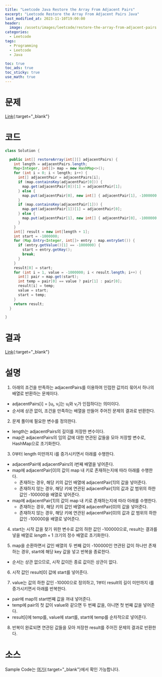 ```yaml
---
title: "Leetcode Java Restore the Array From Adjacent Pairs"
excerpt: "Leetcode Restore the Array From Adjacent Pairs Java"
last_modified_at: 2023-11-10T19:00:00
header:
  image: /assets/images/leetcode/restore-the-array-from-adjacent-pairs.png
categories:
  - Leetcode
tags:
  - Programming
  - Leetcode
  - Java

toc: true
toc_ads: true
toc_sticky: true
use_math: true
---
```

# 문제
[Link](https://leetcode.com/problems/restore-the-array-from-adjacent-pairs){:target="_blank"}

# 코드
```java
class Solution {

  public int[] restoreArray(int[][] adjacentPairs) {
    int length = adjacentPairs.length;
    Map<Integer, int[]> map = new HashMap<>();
    for (int i = 0; i < length; i++) {
      int[] adjacentPair = adjacentPairs[i];
      if (map.containsKey(adjacentPair[0])) {
        map.get(adjacentPair[0])[1] = adjacentPair[1];
      } else {
        map.put(adjacentPair[0], new int[] { adjacentPair[1], -1000000 });
      }
      if (map.containsKey(adjacentPair[1])) {
        map.get(adjacentPair[1])[1] = adjacentPair[0];
      } else {
        map.put(adjacentPair[1], new int[] { adjacentPair[0], -1000000 });
      }
    }
    int[] result = new int[length + 1];
    int start = -1000000;
    for (Map.Entry<Integer, int[]> entry : map.entrySet()) {
      if (entry.getValue()[1] == -1000000) {
        start = entry.getKey();
        break;
      }
    }
    result[0] = start;
    for (int i = 1, value = -1000000; i < result.length; i++) {
      int[] pair = map.get(start);
      int temp = pair[0] == value ? pair[1] : pair[0];
      result[i] = temp;
      value = start;
      start = temp;
    }
    return result;
  }

}
```

# 결과
[Link](https://leetcode.com/problems/restore-the-array-from-adjacent-pairs/submissions/1095856737/){:target="_blank"}

# 설명
1. 아래의 조건을 만족하는 adjacentPairs를 이용하여 인접한 값끼리 묶어서 하나의 배열로 반환하는 문제이다.
- adjacentPairs[i] = [u<sub>i</sub>, v<sub>i</sub>]는 u<sub>i</sub>와 v<sub>i</sub>가 인접하다는 의미이다.
- 순서에 상관 없이, 조건을 만족하는 배열을 만들어 주어진 문제의 결과로 반환한다.

2. 문제 풀이에 필요한 변수를 정의한다.
- length는 adjacentPairs의 길이를 저장한 변수이다.
- map은 adjacentPairs의 임의 값에 대한 연관된 값들을 모아 저장할 변수로, HashMap으로 초기화한다.

3. 0부터 length 미만까지 i를 증가시키면서 아래를 수행한다.
- adjacentPair에 adjacentPairs의 i번째 배열을 넣어준다.
- map에 adjacentPair[0]의 값이 map 내 키로 존재하는지에 따라 아래를 수행한다.
  - 존재하는 경우, 해당 키의 값인 배열에 adjacentPair[1]의 값을 넣어준다.
  - 존재하지 않는 경우, 해당 키에 연관된 adjacentPair[1]의 값과 값 범위의 하한값인 -100000을 배열로 넣어준다.
- map에 adjacentPair[1]의 값이 map 내 키로 존재하는지에 따라 아래를 수행한다.
  - 존재하는 경우, 해당 키의 값인 배열에 adjacentPair[0]의 값을 넣어준다.
  - 존재하지 않는 경우, 해당 키에 연관된 adjacentPair[0]의 값과 값 범위의 하한값인 -100000을 배열로 넣어준다.

4. start는 시작 값을 찾기 위한 변수로 값의 하한 값인 -100000으로, result는 결과를 넣을 배열로 $length + 1$ 크기의 정수 배열로 초기화한다.

5. map을 순환하면서 값인 배열의 두 번째 값이 -100000인 연관된 값이 하나만 존재하는 경우, start에 해당 key 값을 넣고 반복을 종료한다.
- 순서는 상관 없으므로, 시작 값이든 종료 값이든 상관이 없다.

6. 시작 값인 result[0] 값에 start를 넣어준다.

7. value는 값의 하한 값인 -10000으로 정의하고, 1부터 result의 길이 미만까지 i를 증가시키면서 아래를 반복한다.
- pair에 map의 start번째 값을 꺼내 넣어준다.
- temp에 pair의 첫 값이 value와 같으면 두 번째 값을, 아니면 첫 번째 값을 넣어준다.
- result[i]에 temp를, value에 start를, start에 temp를 순차적으로 넣어준다.

8. 반복이 완료되면 연관된 값들을 모아 저장한 result를 주어진 문제의 결과로 반환한다.

# 소스
Sample Code는 [여기](https://github.com/GracefulSoul/leetcode/blob/master/src/main/java/gracefulsoul/problems/RestoreTheArrayFromAdjacentPairs.java){:target="_blank"}에서 확인 가능합니다.
